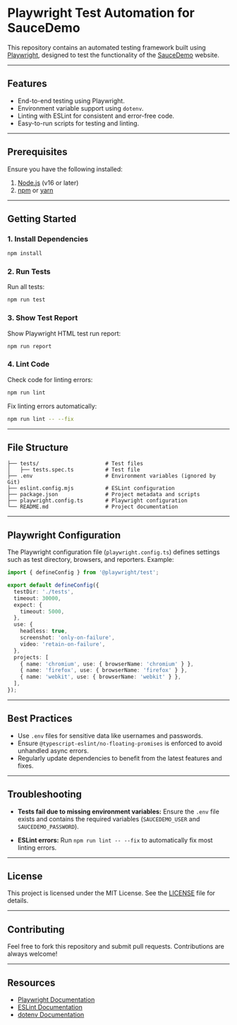 # Playwright Test Automation for SauceDemo

This repository contains an automated testing framework built using [Playwright](https://playwright.dev/), designed to test the functionality of the [SauceDemo](https://www.saucedemo.com/) website.

---

## Features
- End-to-end testing using Playwright.
- Environment variable support using `dotenv`.
- Linting with ESLint for consistent and error-free code.
- Easy-to-run scripts for testing and linting.

---

## Prerequisites

Ensure you have the following installed:

1. [Node.js](https://nodejs.org/) (v16 or later)
2. [npm](https://www.npmjs.com/) or [yarn](https://yarnpkg.com/)

---

## Getting Started

### 1. Install Dependencies

```bash
npm install
```

### 2. Run Tests

Run all tests:

```bash
npm run test
```

### 3. Show Test Report

Show Playwright HTML test run report:

```bash
npm run report
```

### 4. Lint Code

Check code for linting errors:

```bash
npm run lint
```

Fix linting errors automatically:

```bash
npm run lint -- --fix
```

---

## File Structure

```
├── tests/                     # Test files
│   ├── tests.spec.ts          # Test file
├── .env                       # Environment variables (ignored by Git)
├── eslint.config.mjs          # ESLint configuration
├── package.json               # Project metadata and scripts
├── playwright.config.ts       # Playwright configuration
└── README.md                  # Project documentation
```

---
## Playwright Configuration

The Playwright configuration file (`playwright.config.ts`) defines settings such as test directory, browsers, and reporters. Example:

```typescript
import { defineConfig } from '@playwright/test';

export default defineConfig({
  testDir: './tests',
  timeout: 30000,
  expect: {
    timeout: 5000,
  },
  use: {
    headless: true,
    screenshot: 'only-on-failure',
    video: 'retain-on-failure',
  },
  projects: [
    { name: 'chromium', use: { browserName: 'chromium' } },
    { name: 'firefox', use: { browserName: 'firefox' } },
    { name: 'webkit', use: { browserName: 'webkit' } },
  ],
});
```

---

## Best Practices

- Use `.env` files for sensitive data like usernames and passwords.
- Ensure `@typescript-eslint/no-floating-promises` is enforced to avoid unhandled async errors.
- Regularly update dependencies to benefit from the latest features and fixes.

---

## Troubleshooting

- **Tests fail due to missing environment variables:**
  Ensure the `.env` file exists and contains the required variables (`SAUCEDEMO_USER` and `SAUCEDEMO_PASSWORD`).

- **ESLint errors:**
  Run `npm run lint -- --fix` to automatically fix most linting errors.

---

## License

This project is licensed under the MIT License. See the [LICENSE](./LICENSE) file for details.

---

## Contributing

Feel free to fork this repository and submit pull requests. Contributions are always welcome!

---

## Resources

- [Playwright Documentation](https://playwright.dev/)
- [ESLint Documentation](https://eslint.org/)
- [dotenv Documentation](https://www.npmjs.com/package/dotenv)
